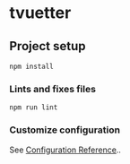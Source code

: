 # tvuetter

## Project setup
```
npm install
```

### Lints and fixes files
```
npm run lint
```

### Customize configuration
See [Configuration Reference](https://cli.vuejs.org/config/)..

